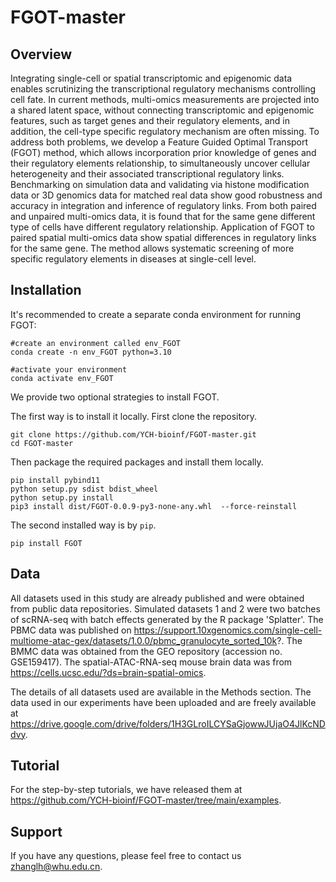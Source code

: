 # FGOT-master

## Overview

Integrating single-cell or spatial transcriptomic and epigenomic data enables scrutinizing the transcriptional regulatory mechanisms controlling cell fate.  In current methods, multi-omics measurements are projected into a shared latent space, without connecting transcriptomic and epigenomic features, such as target genes and their regulatory elements, and in addition, the cell-type specific regulatory mechanism are often missing. To address both problems, we develop a Feature Guided Optimal Transport (FGOT) method, which allows incorporation prior knowledge of genes and their regulatory elements relationship, to simultaneously uncover cellular heterogeneity and their associated transcriptional regulatory links. Benchmarking on simulation data and validating via histone modification data or 3D genomics data for matched real data show good robustness and accuracy in integration and inference of regulatory links. From both paired and unpaired multi-omics data, it is found that for the same gene different type of cells have different regulatory relationship. Application of FGOT to paired spatial multi-omics data show spatial differences in regulatory links for the same gene. The method allows systematic screening of more specific regulatory elements in diseases at single-cell level.

## Installation
It's recommended to create a separate conda environment for running FGOT:
```
#create an environment called env_FGOT
conda create -n env_FGOT python=3.10

#activate your environment
conda activate env_FGOT
```
We provide two optional strategies to install FGOT.

The first way is to install it locally. First clone the repository.
```
git clone https://github.com/YCH-bioinf/FGOT-master.git
cd FGOT-master
```
Then package the required packages and install them locally.
```
pip install pybind11
python setup.py sdist bdist_wheel
python setup.py install
pip3 install dist/FGOT-0.0.9-py3-none-any.whl  --force-reinstall
```
The second installed way is by `pip`.
```
pip install FGOT
```


## Data
All datasets used in this study are already published and were obtained from public data repositories. Simulated datasets 1 and 2 were two batches of scRNA-seq with batch effects generated by the R package 'Splatter'. The PBMC data was published on https://support.10xgenomics.com/single-cell-multiome-atac-gex/datasets/1.0.0/pbmc_granulocyte_sorted_10k?. The BMMC data was obtained from the GEO repository (accession no. GSE159417). The spatial-ATAC-RNA-seq mouse brain data was from https://cells.ucsc.edu/?ds=brain-spatial-omics.

The details of all datasets used are available in the Methods section. The data used in our experiments have been uploaded and are freely available at https://drive.google.com/drive/folders/1H3GLroILCYSaGjowwJUjaO4JlKcNDdvy.

## Tutorial
For the step-by-step tutorials, we have released them at https://github.com/YCH-bioinf/FGOT-master/tree/main/examples.


## Support
If you have any questions, please feel free to contact us zhanglh@whu.edu.cn.

